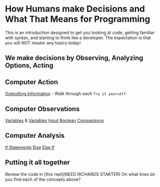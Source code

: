 # How Humans make Decisions and What That Means for Programming

This is an introduction designed to get you looking at code, getting familiar with syntax, and starting to think like a developer.  The expectation is that you will NOT master any topics today!

## We make decisions by Observing, Analyzing Options, Acting
<some example>

## Computer Action
[Outputting Information](https://www.w3schools.com/cs/cs_output.php) - Walk through each `Try it yourself`

## Computer Observations
[Variables](https://www.w3schools.com/cs/cs_variables.php) & [Variables](https://www.w3schools.com/cs/cs_variables_display.php)
[Input](https://www.w3schools.com/cs/cs_user_input.php)
[Boolean](https://www.w3schools.com/cs/cs_booleans.php)
[Comparisons](https://www.w3schools.com/cs/cs_operators_comparison.php)

## Computer Analysis
[If Statements](https://www.w3schools.com/cs/cs_conditions.php)
[Else](https://www.w3schools.com/cs/cs_conditions_else.php)
[Else If](https://www.w3schools.com/cs/cs_conditions_elseif.php)

## Putting it all together

Review the code in [this repl](NEED RICHARDS STARTER) On what lines do you find each of the concepts above?


